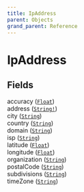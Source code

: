 ```yaml
---
title: IpAddress
parent: Objects
grand_parent: Reference
---
```


# IpAddress

## Fields

<div class="field-entry ">
  <span id="accuracy" class="field-name anchored">accuracy (<code><a href="/docs/reference/scalar/float">Float</a></code>)</span>

  <div class="description-wrapper">

  </div>
</div>

<div class="field-entry ">
  <span id="address" class="field-name anchored">address (<code><a href="/docs/reference/scalar/string">String!</a></code>)</span>

  <div class="description-wrapper">

  </div>
</div>

<div class="field-entry ">
  <span id="city" class="field-name anchored">city (<code><a href="/docs/reference/scalar/string">String</a></code>)</span>

  <div class="description-wrapper">

  </div>
</div>

<div class="field-entry ">
  <span id="country" class="field-name anchored">country (<code><a href="/docs/reference/scalar/string">String</a></code>)</span>

  <div class="description-wrapper">

  </div>
</div>

<div class="field-entry ">
  <span id="domain" class="field-name anchored">domain (<code><a href="/docs/reference/scalar/string">String</a></code>)</span>

  <div class="description-wrapper">

  </div>
</div>

<div class="field-entry ">
  <span id="isp" class="field-name anchored">isp (<code><a href="/docs/reference/scalar/string">String</a></code>)</span>

  <div class="description-wrapper">

  </div>
</div>

<div class="field-entry ">
  <span id="latitude" class="field-name anchored">latitude (<code><a href="/docs/reference/scalar/float">Float</a></code>)</span>

  <div class="description-wrapper">

  </div>
</div>

<div class="field-entry ">
  <span id="longitude" class="field-name anchored">longitude (<code><a href="/docs/reference/scalar/float">Float</a></code>)</span>

  <div class="description-wrapper">

  </div>
</div>

<div class="field-entry ">
  <span id="organization" class="field-name anchored">organization (<code><a href="/docs/reference/scalar/string">String</a></code>)</span>

  <div class="description-wrapper">

  </div>
</div>

<div class="field-entry ">
  <span id="postal_code" class="field-name anchored">postalCode (<code><a href="/docs/reference/scalar/string">String</a></code>)</span>

  <div class="description-wrapper">

  </div>
</div>

<div class="field-entry ">
  <span id="subdivisions" class="field-name anchored">subdivisions (<code><a href="/docs/reference/scalar/string">String</a></code>)</span>

  <div class="description-wrapper">

  </div>
</div>

<div class="field-entry ">
  <span id="time_zone" class="field-name anchored">timeZone (<code><a href="/docs/reference/scalar/string">String</a></code>)</span>

  <div class="description-wrapper">

  </div>
</div>

